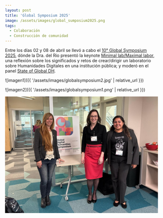 ```yaml
---
layout: post
title: 'Global Symposium 2025'
image: /assets/images/global_sumposium2025.png
tags:
  - Colaboración
  - Construcción de comunidad
---
```


Entre los días 02 y 08 de abril se llevó a cabo el [10° Global Symposium 2025](https://msuglobaldh.org), dónde la Dra. del Rio presentó la keynote [Minimal lab/Maximal labor](https://msuglobaldh.org/keynotes/#in-person), una reflexión sobre los significados y retos de crear/dirigir un laboratorio sobre Humanidades Digitales en una institución pública; y moderó en el panel [State of Global DH](https://msuglobaldh.org/schedule).

![imagen1]({{ '/assets/images/globalsymposium2.jpg' | relative_url }})

![imagen2]({{ '/assets/images/globalsymposium1.png' | relative_url }})

<img src="/assets/images/globalsymposium1.png" alt="">
